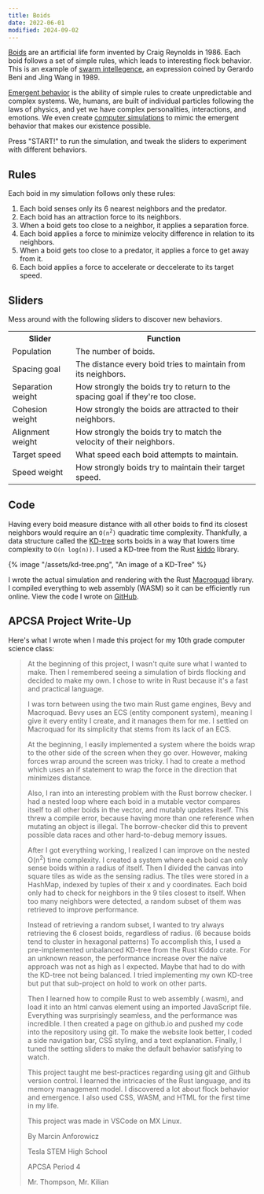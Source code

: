 ```yaml
---
title: Boids
date: 2022-06-01
modified: 2024-09-02
---
```


[Boids](https://en.wikipedia.org/wiki/Boids) are an artificial life form invented by Craig Reynolds in 1986.
Each boid follows a set of simple rules, which leads to interesting flock behavior.
This is an example of [swarm intellegence](https://en.wikipedia.org/wiki/Swarm_intelligence), an expression coined by Gerardo Beni and Jing Wang in 1989.

[Emergent behavior](https://en.wikipedia.org/wiki/Emergence) is the ability of simple rules to create unpredictable and complex systems.
We, humans, are built of individual particles following the laws of physics, and yet we have complex personalities, interactions, and emotions. 
We even create [computer simulations](.) to mimic the emergent behavior that makes our existence possible.

Press "START!" to run the simulation, and tweak the sliders to experiment with different behaviors.

<canvas id="glcanvas"></canvas>

## Rules

Each boid in my simulation follows only these rules:

1. Each boid senses only its 6 nearest neighbors and the predator.
2. Each boid has an attraction force to its neighbors.
3. When a boid gets too close to a neighbor, it applies a separation force.
4. Each boid applies a force to minimize velocity difference in relation to its neighbors.
5. When a boid gets too close to a predator, it applies a force to get away from it.
4. Each boid applies a force to accelerate or deccelerate to its target speed.


## Sliders

Mess around with the following sliders to discover new behaviors.

<table>
    <tr>
        <th>Slider</th>
        <th>Function</th>
    </tr>
    <tr>
        <td>Population</td>
        <td>The number of boids.</td>
    </tr>
    <tr>
        <td>Spacing goal</td>
        <td>The distance every boid tries to maintain from its neighbors.</td>
    </tr>
    <tr>
        <td>Separation weight</td>
        <td>How strongly the boids try to return to the spacing goal if they're too close.</td>
    </tr>
    <tr>
        <td>Cohesion weight</td>
        <td>How strongly the boids are attracted to their neighbors.</td>
    </tr>
    <tr>
        <td>Alignment weight</td>
        <td>How strongly the boids try to match the velocity of their neighbors.</td>
    </tr>
    <tr>
        <td>Target speed</td>
        <td>What speed each boid attempts to maintain.</td>
    </tr>
    <tr>
        <td>Speed weight</td>
        <td>How strongly boids try to maintain their target speed.</td>
    </tr>

</table>

## Code

Having every boid measure distance with all other boids to find its closest neighbors would require an <code>O(n<sup>2</sup>)</code> quadratic time complexity.
Thankfully, a data structure called the [KD-tree](https://en.wikipedia.org/wiki/K-d_tree) sorts boids in a way that lowers time complexity to `O(n log(n))`.
I used a KD-tree from the Rust [kiddo](https://docs.rs/kiddo/latest/kiddo/) library.

{% image "/assets/kd-tree.png", "An image of a KD-Tree" %}

I wrote the actual simulation and rendering with the Rust [Macroquad](https://docs.rs/macroquad/latest/macroquad/) library. I compiled everything to web assembly (WASM) so it can be efficiently run online. View the code I wrote on [GitHub](https://github.com/manforowicz/boids).

## APCSA Project Write-Up

Here's what I wrote when I made this project for my 10th grade computer science class:

<blockquote>

At the beginning of this project, I wasn't quite sure what I wanted to make. Then I remembered seeing a simulation of birds flocking and decided to make my own. I chose to write in Rust because it's a fast and practical language.

I was torn between using the two main Rust game engines, Bevy and Macroquad. Bevy uses an ECS (entity component system), meaning I give it every entity I create, and it manages them for me. I settled on Macroquad for its simplicity that stems from its lack of an ECS.

At the beginning, I easily implemented a system where the boids wrap to the other side of the screen when they go over. However, making forces wrap around the screen was tricky. I had to create a method which uses an if statement to wrap the force in the direction that minimizes distance.

Also, I ran into an interesting problem with the Rust borrow checker. I had a nested loop where each boid in a mutable vector compares itself to all other boids in the vector, and mutably updates itself. This threw a compile error, because having more than one reference when mutating an object is illegal. The borrow-checker did this to prevent possible data races and other hard-to-debug memory issues.

After I got everything working, I realized I can improve on the nested O(n<sup>2</sup>) time complexity. I created a system where each boid can only sense boids within a radius of itself. Then I divided the canvas into square tiles as wide as the sensing radius. The tiles were stored in a HashMap, indexed by tuples of their x and y coordinates. Each boid only had to check for neighbors in the 9 tiles closest to itself. When too many neighbors were detected, a random subset of them was retrieved to improve performance.

Instead of retrieving a random subset, I wanted to try always retrieving the 6 closest boids, regardless of radius. (6 because boids tend to cluster in hexagonal patterns) To accomplish this, I used a pre-implemented unbalanced KD-tree from the Rust Kiddo crate. For an unknown reason, the performance increase over the naïve approach was not as high as I expected. Maybe that had to do with the KD-tree not being balanced. I tried implementing my own KD-tree but put that sub-project on hold to work on other parts.

Then I learned how to compile Rust to web assembly (.wasm), and load it into an html canvas element using an imported JavaScript file. Everything was surprisingly seamless, and the performance was incredible. I then created a page on github.io and pushed my code into the repository using git. To make the website look better, I coded a side navigation bar, CSS styling, and a text explanation. Finally, I tuned the setting sliders to make the default behavior satisfying to watch.

This project taught me best-practices regarding using git and Github version control. I learned the intricacies of the Rust language, and its memory management model. I discovered a lot about flock behavior and emergence. I also used CSS, WASM, and HTML for the first time in my life.

This project was made in VSCode on MX Linux.

By Marcin Anforowicz

Tesla STEM High School

APCSA Period 4

Mr. Thompson, Mr. Kilian

</blockquote>

<script src="/assets/mq_js_bundle.js"></script>
<script>
    load("/assets/flocking_sim.wasm");
</script>